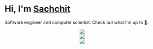 # Hi, I'm [Sachchit](https://skunichetty.dev)

Software engineer and computer scientist. Check out what I'm up to 👀.

<div align=center>
    <img src="https://skillicons.dev/icons?i=cpp,py,ts"/> 
    </br>
    <img src="https://skillicons.dev/icons?i=neovim,vscode,linux&theme=dark"/>
    </br>
    <img src="https://skillicons.dev/icons?i=pytorch,docker,react"/>
</div>
